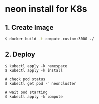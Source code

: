 # neon install for K8s
## 1. Create Image
```sh
$ docker build -t compute-custom:3000 ./
```

## 2. Deploy
```
$ kubectl apply -k namespace
$ kubectl apply -k install

# check pod status
$ kubectl get pod -n neoncluster

# wait pod starting
$ kubectl apply -k compute
```
